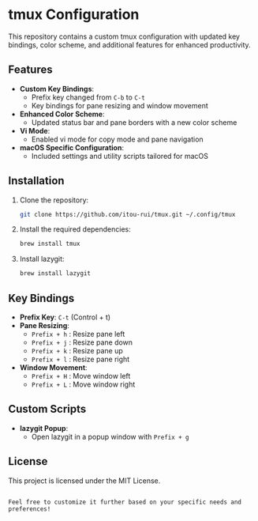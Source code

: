 # tmux Configuration

This repository contains a custom tmux configuration with updated key bindings, color scheme, and additional features for enhanced productivity.

## Features

- **Custom Key Bindings**:
  - Prefix key changed from `C-b` to `C-t`
  - Key bindings for pane resizing and window movement
- **Enhanced Color Scheme**:
  - Updated status bar and pane borders with a new color scheme
- **Vi Mode**:
  - Enabled vi mode for copy mode and pane navigation
- **macOS Specific Configuration**:
  - Included settings and utility scripts tailored for macOS

## Installation

1. Clone the repository:

   ```sh
   git clone https://github.com/itou-rui/tmux.git ~/.config/tmux
   ```

2. Install the required dependencies:

   ```sh
   brew install tmux
   ```

3. Install lazygit:

   ```sh
   brew install lazygit
   ```

## Key Bindings

- **Prefix Key**: `C-t` (Control + t)
- **Pane Resizing**:
  - `Prefix + h` : Resize pane left
  - `Prefix + j` : Resize pane down
  - `Prefix + k` : Resize pane up
  - `Prefix + l` : Resize pane right
- **Window Movement**:
  - `Prefix + H` : Move window left
  - `Prefix + L` : Move window right

## Custom Scripts

- **lazygit Popup**:
  - Open lazygit in a popup window with `Prefix + g`

## License

This project is licensed under the MIT License.

```

Feel free to customize it further based on your specific needs and preferences!
```
